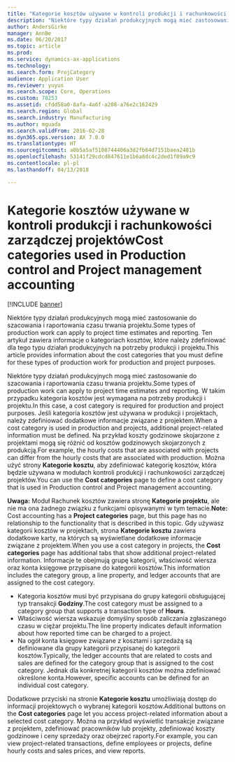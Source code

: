 ```yaml
---
title: "Kategorie kosztów używane w kontroli produkcji i rachunkowości zarządczej projektów"
description: "Niektóre typy działań produkcyjnych mogą mieć zastosowanie do szacowania i raportowania czasu trwania projektu. Ten artykuł zawiera informacje o kategoriach kosztów, które należy zdefiniować dla tego typu działań produkcyjnych na potrzeby produkcji i projektu."
author: AndersGirke
manager: AnnBe
ms.date: 06/20/2017
ms.topic: article
ms.prod: 
ms.service: dynamics-ax-applications
ms.technology: 
ms.search.form: ProjCategory
audience: Application User
ms.reviewer: yuyus
ms.search.scope: Core, Operations
ms.custom: 78253
ms.assetid: cfdd58a0-8afa-4a6f-a208-a76e2c162429
ms.search.region: Global
ms.search.industry: Manufacturing
ms.author: mguada
ms.search.validFrom: 2016-02-28
ms.dyn365.ops.version: AX 7.0.0
ms.translationtype: HT
ms.sourcegitcommit: a8b5a5af5108744406a3d2fb84d7151baea2481b
ms.openlocfilehash: 53141f29cdcd847611e1b6a8dc4c2ded1f09a9c9
ms.contentlocale: pl-pl
ms.lasthandoff: 04/13/2018

---
```


# <a name="cost-categories-used-in-production-control-and-project-management-accounting"></a><span data-ttu-id="d555a-104">Kategorie kosztów używane w kontroli produkcji i rachunkowości zarządczej projektów</span><span class="sxs-lookup"><span data-stu-id="d555a-104">Cost categories used in Production control and Project management accounting</span></span>

[!INCLUDE [banner](../includes/banner.md)]

<span data-ttu-id="d555a-105">Niektóre typy działań produkcyjnych mogą mieć zastosowanie do szacowania i raportowania czasu trwania projektu.</span><span class="sxs-lookup"><span data-stu-id="d555a-105">Some types of production work can apply to project time estimates and reporting.</span></span> <span data-ttu-id="d555a-106">Ten artykuł zawiera informacje o kategoriach kosztów, które należy zdefiniować dla tego typu działań produkcyjnych na potrzeby produkcji i projektu.</span><span class="sxs-lookup"><span data-stu-id="d555a-106">This article provides information about the cost categories that you must define for these types of production work for production and project purposes.</span></span>

<span data-ttu-id="d555a-107">Niektóre typy działań produkcyjnych mogą mieć zastosowanie do szacowania i raportowania czasu trwania projektu.</span><span class="sxs-lookup"><span data-stu-id="d555a-107">Some types of production work can apply to project time estimates and reporting.</span></span> <span data-ttu-id="d555a-108">W takim przypadku kategoria kosztów jest wymagana na potrzeby produkcji i projektu.</span><span class="sxs-lookup"><span data-stu-id="d555a-108">In this case, a cost category is required for production and project purposes.</span></span> <span data-ttu-id="d555a-109">Jeśli kategoria kosztów jest używana w produkcji i projektach, należy zdefiniować dodatkowe informacje związane z projektem.</span><span class="sxs-lookup"><span data-stu-id="d555a-109">When a cost category is used in production and projects, additional project-related information must be defined.</span></span> <span data-ttu-id="d555a-110">Na przykład koszty godzinowe skojarzone z projektami mogą się różnić od kosztów godzinowych skojarzonych z produkcją.</span><span class="sxs-lookup"><span data-stu-id="d555a-110">For example, the hourly costs that are associated with projects can differ from the hourly costs that are associated with production.</span></span> <span data-ttu-id="d555a-111">Można użyć strony **Kategorie kosztu**, aby zdefiniować kategorię kosztów, która będzie używana w modułach kontroli produkcji i rachunkowości zarządczej projektów.</span><span class="sxs-lookup"><span data-stu-id="d555a-111">You can use the **Cost categories** page to define a cost category that is used in Production control and Project management accounting.</span></span> 

<span data-ttu-id="d555a-112">**Uwaga:** Moduł Rachunek kosztów zawiera stronę **Kategorie projektu**, ale nie ma ona żadnego związku z funkcjami opisywanymi w tym temacie.</span><span class="sxs-lookup"><span data-stu-id="d555a-112">**Note:** Cost accounting has a **Project categories** page, but this page has no relationship to the functionality that is described in this topic.</span></span> <span data-ttu-id="d555a-113">Gdy używasz kategorii kosztów w projektach, strona **Kategorie kosztu** zawiera dodatkowe karty, na których są wyświetlane dodatkowe informacje związane z projektem.</span><span class="sxs-lookup"><span data-stu-id="d555a-113">When you use a cost category in projects, the **Cost categories** page has additional tabs that show additional project-related information.</span></span> <span data-ttu-id="d555a-114">Informacje te obejmują grupę kategorii, właściwość wiersza oraz konta księgowe przypisane do kategorii kosztów.</span><span class="sxs-lookup"><span data-stu-id="d555a-114">This information includes the category group, a line property, and ledger accounts that are assigned to the cost category.</span></span>

-   <span data-ttu-id="d555a-115">Kategoria kosztów musi być przypisana do grupy kategorii obsługującej typ transakcji **Godziny**.</span><span class="sxs-lookup"><span data-stu-id="d555a-115">The cost category must be assigned to a category group that supports a transaction type of **Hours**.</span></span>
-   <span data-ttu-id="d555a-116">Właściwość wiersza wskazuje domyślny sposób zaliczania zgłaszanego czasu w ciężar projektu.</span><span class="sxs-lookup"><span data-stu-id="d555a-116">The line property indicates default information about how reported time can be charged to a project.</span></span>
-   <span data-ttu-id="d555a-117">Na ogół konta księgowe związane z kosztami i sprzedażą są definiowane dla grupy kategorii przypisanej do kategorii kosztów.</span><span class="sxs-lookup"><span data-stu-id="d555a-117">Typically, the ledger accounts that are related to costs and sales are defined for the category group that is assigned to the cost category.</span></span> <span data-ttu-id="d555a-118">Jednak dla konkretnej kategorii kosztów można zdefiniować określone konta.</span><span class="sxs-lookup"><span data-stu-id="d555a-118">However, specific accounts can be defined for an individual cost category.</span></span>

<span data-ttu-id="d555a-119">Dodatkowe przyciski na stronie **Kategorie kosztu** umożliwiają dostęp do informacji projektowych o wybranej kategorii kosztów.</span><span class="sxs-lookup"><span data-stu-id="d555a-119">Additional buttons on the **Cost categories** page let you access project-related information about a selected cost category.</span></span> <span data-ttu-id="d555a-120">Można na przykład wyświetlić transakcje związane z projektem, zdefiniować pracowników lub projekty, zdefiniować koszty godzinowe i ceny sprzedaży oraz obejrzeć raporty.</span><span class="sxs-lookup"><span data-stu-id="d555a-120">For example, you can view project-related transactions, define employees or projects, define hourly costs and sales prices, and view reports.</span></span>




